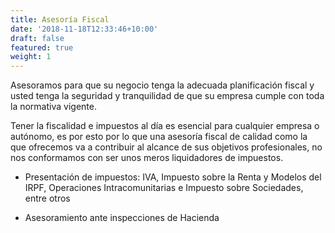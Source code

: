```yaml
---
title: Asesoría Fiscal
date: '2018-11-18T12:33:46+10:00'
draft: false
featured: true
weight: 1
---
```

Asesoramos para que su negocio tenga la adecuada planificación fiscal y usted tenga la seguridad y tranquilidad de que su empresa cumple con toda la normativa vigente.

Tener la fiscalidad e impuestos al día es esencial para cualquier empresa o autónomo, es por esto por lo que una asesoría fiscal de calidad como la que ofrecemos va a contribuir al alcance de sus objetivos profesionales, no nos conformamos con ser unos meros liquidadores de impuestos.

*   Presentación de impuestos: IVA, Impuesto sobre la Renta y Modelos del IRPF, Operaciones Intracomunitarias e Impuesto sobre Sociedades, entre otros

*   Asesoramiento ante inspecciones de Hacienda

